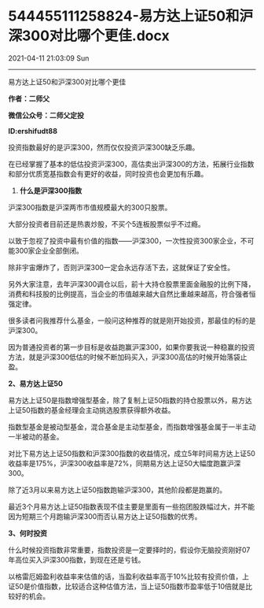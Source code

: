 # 544455111258824-易方达上证50和沪深300对比哪个更佳.docx

2021-04-11 21:03:09 Sun

----

易方达上证50和沪深300对比哪个更佳

__作者：二师父__

__微信公众号：二师父定投__

__ID:ershifudt88__

投资指数最好的是沪深300，然而仅仅投资沪深300缺乏乐趣。

在已经掌握了基本的低估投资沪深300，高估卖出沪深300的方法，拓展行业指数和部分优质宽基指数会有更好的收益，同时投资也会更加有乐趣。

1. __什么是沪深300指数__

沪深300指数是沪深两市市值规模最大的300只股票。

大部分投资者目前还是热衷炒股，不买个5连板股票似乎不过瘾。

以致于忽视了投资中最有价值的指数——沪深300，一次性投资300家企业，不可能300家企业全部倒闭。

除非宇宙爆炸了，否则沪深300一定会永远存活下去，这就保证了安全性。

另外大家注意，去年沪深300调仓以后，前十大持仓股票里面金融股的比例下降，消费和科技股的比例提高，当企业的市值越来越大自然比重越来越高，符合强者恒强定律。

很多读者问我推荐什么基金，一般问这种推荐的就是刚开始投资，那最佳的标的是沪深300。

因为普通投资者的第一步目标是收益跑赢沪深300，如果你要我说一种稳赢的投资方法，就是沪深300低估的时候不断加码买入，沪深300高估的时候开始落袋止盈。

__2、易方达上证50__

易方达上证50是指数增强型基金，除了复制上证50指数的持仓股票以外，易方达上证50指数的基金经理会主动挑选股票获得额外收益。

指数型基金是被动型基金，混合基金是主动型基金，而指数增强基金属于一半主动一半被动的基金。

对比下易方达上证50指数和沪深300指数的收益情况，成立5年时间易方达上证50收益率是175%，沪深300收益率是72%，同期易方达上证50大幅度跑赢沪深300。

除了近3月以来易方达上证50指数跑输沪深300，其他阶段都是跑赢的。

最近3个月易方达上证50指数表现不佳主要是里面有一些抱团股跌幅过大，并不能因为短期三个月跑输沪深300而否认易方达上证50指数的优秀。

__3、何时投资__

什么时候投资指数非常重要，指数投资是一定要择时的，假设你无脑投资刚好07年高位买入沪深300指数，到现在还是亏钱。

以格雷厄姆盈利收益率来估值的话，当盈利收益率高于10%比较有投资价值，上证50是价值指数，比较适合这种估值方法，当上证50指数市盈率低于10倍就是比较好的机会。


